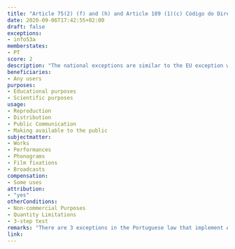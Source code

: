 ```yaml
---
title: "Article 75(2) (f) and (h) and Article 189 (1)(c) Código do Direito de Autor e dos Direitos Conexos"
date: 2020-09-06T17:42:55+02:00
draft: false
exceptions:
- info53a
memberstates:
- PT 
score: 2
description: "The national exceptions are similar to the EU exception with regards to who can benefit from the exception and the materials that can be used. The national exceptions are more restrictive than the EU exception with regards to the type of activities that can be done and the purposes of the activities. The national exceptions require attribution and do not require the payment of compensation for most uses. The national exceptions have further restrictions." 
beneficiaries:
- Any users
purposes: 
- Educational purposes
- Scientific purposes 
usage:
- Reproduction
- Distribution
- Public Communication 
- Making available to the public
subjectmatter:
- Works
- Performances
- Phonograms
- Film fixations
- Broadcasts
compensation: 
- Some uses
attribution: 
- "yes"
otherConditions: 
- Non-commercial Purposes
- Quantity Limitations
- 3-step test 
remarks: "There are 3 exceptions in the Portuguese law that implement Art. 5.3(a) InfoSoc.: two cover the use of copyright-protected works (Art. 75(2)(f) and (g)) and one covers the use of subject matter protected by neighbouring rights under the InfoSoc (i.e. performances, phonograms, film fixations and broadcasts) (Art. 189(1)(c)).<br /><br />The exception that applies to subject matter protected by neighbouring rights covers uses both for educational and scientific purposes, whereas the exceptions that apply to copyright-protected works do not cover scientific purposes.<br /><br /> The exception that applies to subject matter protected by neighbouring rights covers any uses. The main exception permitting the use of copyright-protected works covers reproduction, distribution and making available to the public for teaching purposes (Art. 75(2)(f)); the other allows the inclusion of works for purposes of creating teaching materials (Art. 75(2)(h)).<br /><br />The exceptions that allow the use of copyright-protected works (Art. 75(2)(f) and (g)) are conditioned to the use of parts of works, but one of them (Art. 75(2)(h)) allows the use of short works in their entirety. The exception that applies to subject matter protected by neighbouring rights does not restrict the portion to which a material can be used. The main exception permitting the use of copyright-protected works (Art. 75(2)(f)) is conditioned to uses that are exclusively related to the teaching objectives in the “establishments” (implying that the exception only covers formal activities, but without specifying which establishments are those) and that do not aim to obtain, directly or indirectly, an economic or commercial advantage. The other two exceptions do not have any such limitations.<br /><br />The exceptions that permit the use of copyright-protected works (Art. 75(2)(f) and (g)) are subject to the 3-step test. The exception that applies to subject matter protected by neighbouring rights does not have any such limitation. The exception that covers the creation of teaching materials (Art. 75(2)(h)) is the only one that is subject to compensation." 
link: 
---
```



